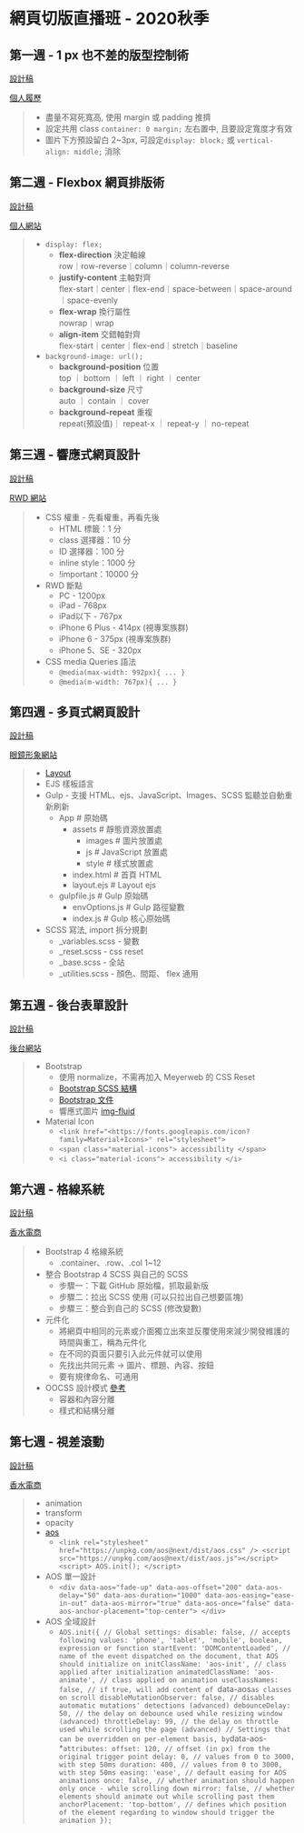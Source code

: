 # 網頁切版直播班 - 2020秋季

## 第一週 - 1 px 也不差的版型控制術
[設計稿](https://xd.adobe.com/view/0f1c0abb-4063-4ed0-96b1-452f520f878b-5a4f/)

[個人履歷 ](https://ashley-yu.github.io/LiveCourse2020/week01/index.html)
> - 盡量不寫死寬高, 使用 margin 或 padding 推擠
> - 設定共用 class `container: 0 margin;` 左右置中, 且要設定寬度才有效
> - 圖片下方預設留白 2~3px, 可設定`display: block;` 或 `vertical-align: middle;` 消除

## 第二週 - Flexbox 網頁排版術
[設計稿](https://xd.adobe.com/view/3d28af46-ac66-480d-a9a5-4b07454e6f79-687b/)

[個人網站](https://ashley-yu.github.io/LiveCourse2020/week02/index.html)
>- `display: flex;`
>	- **flex-direction** 決定軸線 <br>
> row｜row-reverse｜column｜column-reverse
>	- **justify-content** 主軸對齊 <br>
> flex-start｜center｜flex-end｜space-between｜space-around｜space-evenly
>	- **flex-wrap** 換行屬性 <br>
> nowrap｜wrap
>	- **align-item** 交錯軸對齊 <br>
> flex-start｜center｜flex-end｜stretch｜baseline
> - `background-image: url();`
>	- **background-position** 位置 <br>
> top ｜ bottom ｜ left ｜ right ｜ center
>	- **background-size** 尺寸 <br>
> auto ｜ contain ｜ cover
>	- **background-repeat** 重複 <br>
> repeat(預設值)｜ repeat-x ｜ repeat-y ｜ no-repeat

## 第三週 - 響應式網頁設計
[設計稿](https://xd.adobe.com/view/8b7a73f4-31ab-4b10-a946-00fc87dfd96e-de29/flow)

[RWD 網站](https://ashley-yu.github.io/LiveCourse2020/week03/index.html)
>- CSS 權重 - 先看權重，再看先後
>	- HTML 標籤：1 分
>	- class 選擇器：10 分
>	- ID 選擇器：100 分
>	- inline style：1000 分
>	- !important：10000 分
>- RWD 斷點
>	- PC - 1200px
>	- iPad - 768px
>	- iPad以下 - 767px
>	- iPhone 6 Plus - 414px (視專案族群)
>	- iPhone 6 - 375px (視專案族群)
>	- iPhone 5、SE - 320px
>- CSS media Queries 語法
>	- `
  @media(max-width: 992px){
    ...
  }
  `
>	- `
  @media(m-width: 767px){
    ...
  }
  `
  
## 第四週 - 多頁式網頁設計
[設計稿](https://xd.adobe.com/view/8b7a73f4-31ab-4b10-a946-00fc87dfd96e-de29/flow)

[眼鏡形象網站](https://ashley-yu.github.io/LiveCourse2020/week04/dist/index.html)
>- [Layout](https://cacoo.com/diagrams/fWdDuMY0WrfI0im7/CD531)
>- EJS 樣板語言
>- Gulp - 支援 HTML、ejs、JavaScript、Images、SCSS 監聽並自動重新刷新
>	- App # 原始碼
>	  - assets # 靜態資源放置處
>	    - images # 圖片放置處
>   	- js # JavaScript 放置處
>	    - style # 樣式放置處
>	  - index.html # 首頁 HTML
>	  - layout.ejs # Layout ejs
>	- gulpfile.js # Gulp 原始碼
>	  - envOptions.js # Gulp 路徑變數
>	  - index.js # Gulp 核心原始碼
>- SCSS 寫法, import 拆分規劃
>	- _variables.scss - 變數
>	- _reset.scss - css reset
>	- _base.scss - 全站
>	- _utilities.scss - 顏色、間距、 flex 通用

## 第五週 - 後台表單設計
[設計稿](https://xd.adobe.com/view/bd869667-ead5-4620-4329-ee0709cfef9e-cbb7/grid)

[後台網站](https://ashley-yu.github.io/LiveCourse2020/week05/dist/assignment.html)
>- Bootstrap
>	- 使用 normalize，不需再加入 Meyerweb 的 CSS Reset
>	- [Bootstrap SCSS 結構](https://github.com/twbs/bootstrap/tree/main/scss)
>	- [Bootstrap 文件](https://bootstrap.hexschool.com/docs/4.2/getting-started/introduction/)
>	- 響應式圖片 [img-fluid](https://bootstrap.hexschool.com/docs/4.2/content/images/)
>- Material Icon
>	- `<link href="<https://fonts.googleapis.com/icon?family=Material+Icons>" rel="stylesheet">`
>	- `<span class="material-icons">
      accessibility
    </span>
    `
>	- `<i class="material-icons">
      accessibility
    </i>
    `

## 第六週 - 格線系統
[設計稿](https://xd.adobe.com/view/dc5ebe5c-3e56-4981-a010-158b5ded0e72-890d/grid/)

[香水電商](https://ashley-yu.github.io/LiveCourse2020/week06/dist/index.html)
>- Bootstrap 4 格線系統
>	- .container、.row、.col 1~12
>- 整合 Bootstrap 4 SCSS 與自己的 SCSS
>	- 步驟一：下載 GitHub 原始檔，抓取最新版
>	- 步驟二：拉出 SCSS 使用 (可以只拉出自己想要區塊)
>	- 步驟三：整合到自己的 SCSS (修改變數)
>- 元件化
>	- 將網頁中相同的元素或介面獨立出來並反覆使用來減少開發維護的時間與重工，稱為元件化
>	- 在不同的頁面只要引入此元件就可以使用
>	- 先找出共同元素 → 圖片、標題、內容、按鈕
>	- 要有規律命名、可通用
>- OOCSS 設計模式 [參考](https://medium.com/@alice0050722/bootstrap-%E8%A8%AD%E8%A8%88%E6%A8%A1%E5%BC%8F-oocss-ba27173f578b)
>	- 容器和內容分離
>	- 樣式和結構分離

## 第七週 - 視差滾動
[設計稿](https://xd.adobe.com/view/08ed586b-17ef-45c1-525f-be5513e81e53-7edc/)

[香水電商](https://ashley-yu.github.io/LiveCourse2020/week07/dist/index.html)
>- animation
>- transform
>- opacity
>- [aos](https://michalsnik.github.io/aos/)
>	- `<link rel="stylesheet" href="https://unpkg.com/aos@next/dist/aos.css" />
     <script src="https://unpkg.com/aos@next/dist/aos.js"></script>
     <script>
      AOS.init();
     </script>
     `
>- AOS 單一設計
>	- `<div
     data-aos="fade-up"
     data-aos-offset="200"
     data-aos-delay="50"
     data-aos-duration="1000"
     data-aos-easing="ease-in-out"
     data-aos-mirror="true"
     data-aos-once="false"
     data-aos-anchor-placement="top-center">
     </div>
     `
>- AOS 全域設計
>	- `AOS.init({
     // Global settings:
     disable: false, // accepts following values: 'phone', 'tablet', 'mobile', boolean, expression or function
     startEvent: 'DOMContentLoaded', // name of the event dispatched on the document, that AOS should initialize on
     initClassName: 'aos-init', // class applied after initialization
     animatedClassName: 'aos-animate', // class applied on animation
     useClassNames: false, // if true, will add content of `data-aos` as classes on scroll
     disableMutationObserver: false, // disables automatic mutations' detections (advanced)
     debounceDelay: 50, // the delay on debounce used while resizing window (advanced)
     throttleDelay: 99, // the delay on throttle used while scrolling the page (advanced)
     // Settings that can be overridden on per-element basis, by `data-aos-*` attributes:
     offset: 120, // offset (in px) from the original trigger point
     delay: 0, // values from 0 to 3000, with step 50ms
     duration: 400, // values from 0 to 3000, with step 50ms
     easing: 'ease', // default easing for AOS animations
     once: false, // whether animation should happen only once - while scrolling down
     mirror: false, // whether elements should animate out while scrolling past them
     anchorPlacement: 'top-bottom', // defines which position of the element regarding to window should trigger the animation
     });
     `
     
